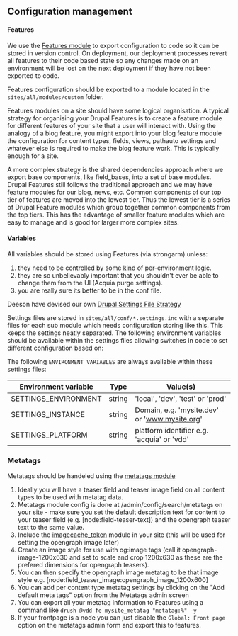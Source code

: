 ## Configuration management

#### Features

We use the [Features module](https://drupal.org/project/features) to export configuration to code so it can be stored
in version control.  On deployment, our deployment processes revert all features to their code based state so any changes
made on an environment will be lost on the next deployment if they have not been exported to code.

Features configuration should be exported to a module located in the `sites/all/modules/custom` folder.

Features modules on a site should have some logical organisation. A typical strategy for organising your Drupal Features
is to create a feature module for different features of your site that a user will interact with. Using the analogy of a
blog feature, you might export into your blog feature module the configuration for content types, fields, views,
pathauto settings and whatever else is required to make the blog feature work. This is typically enough for a site.

A more complex strategy is the shared dependencies approach where we export base components, like field_bases, into a set
of base modules. Drupal Features still follows the traditional approach and we may have feature modules for our blog,
news, etc. Common components of our top tier of features are moved into the lowest tier. Thus the lowest tier is a
series of Drupal Feature modules which group together common components from the top tiers.  This has the advantage of
smaller feature modules which are easy to manage and is good for larger more complex sites.

#### Variables

All variables should be stored using Features (via strongarm) unless:

1. they need to be controlled by some kind of per-environment logic.
2. they are so unbelievably important that you shouldn't ever be able to change them from the UI (Acquia purge settings).
3. you are really sure its better to be in the conf file.

Deeson have devised our own [Drupal Settings File Strategy](https://www.deeson.co.uk/labs/site-configuration-strategy-or-how-manage-your-settingsphp-files)

Settings files are stored in `sites/all/conf/*.settings.inc` with a separate files for each sub module which needs
configuration storing like this. This keeps the settings neatly separated.  The following environment variables should
be available within the settings files allowing switches in code to set different configuration based on:

The following `ENVIRONMENT VARIABLES` are always available within these settings files:

| Environment variable | Type       | Value(s)                                      |
|----------------------|------------|-----------------------------------------------|
| SETTINGS_ENVIRONMENT | string     | 'local', 'dev', 'test' or 'prod'              |
| SETTINGS_INSTANCE    | string     | Domain, e.g. 'mysite.dev' or 'www.mysite.org' |
| SETTINGS_PLATFORM    | string     | platform identifier e.g. 'acquia' or 'vdd'    |

### Metatags

Metatags should be handeled using the [metatags module](https://drupal.org/project/metatags)

1. Ideally you will have a teaser field and teaser image field on all content types to be used with metatag data.
2. Metatags module config is done at /admin/config/search/metatags on your site - make sure you set the default description text for content to your teaser field (e.g. [node:field-teaser-text]) and the opengraph teaser text to the same value.
3. Include the [imagecache_token](https://www.drupal.org/project/imagecache_token) module in your site (this will be used for setting the opengraph image later)
4. Create an image style for use with og:image tags (call it opengraph-image-1200x630 and set to scale and crop 1200x630 as these are the prefered dimensions for opengraph teasers).
5. You can then specify the opengraph image metatag to be that image style e.g. [node:field_teaser_image:opengraph_image_1200x600] 
6. You can add per content type metatag settings by clicking on the "Add default meta tags" option from the Metatags admin screen
7. You can export all your metatag information to Features using a command like `drush @vdd fe mysite_metatag "metatag:%" -y`
8. If your frontpage is a node you can just disable the `Global: Front page` option on the metatags admin form and export this to features.
